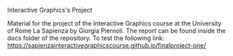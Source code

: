 Interactive Graphics's Project

Material for the project of the Interactive Graphics course at the University of Rome La Sapienza by Giorgia Piernoli. The report can be found inside the docs folder of the repository. To test the following link: https://sapienzainteractivegraphicscourse.github.io/finalproject-one/
